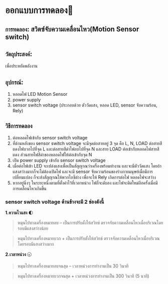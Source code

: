 # ออกแบบการทดลอง:high_brightness:
## ```การทดลอง```: **สวิตซ์จับความเคลื่อนไหว(Motion Sensor switch)** 
## ```วัตถุประสงค์```: 
เพื่อประหยัดพลังงาน
## ```อุปกรณ์```:
1. หลอดไฟ LED Motion Sensor 
2. power supply
3. sensor switch voltage (ประกอบด้วย ตัววัดแสง, หลอด LED, sensor จับความร้อน, Rely) 
     
## ```วิธีการทดลอง```
1. ต่อหลอดไฟเข้ากับ sensor switch voltage  
2. ที่ด้านหลังของ sensor switch voltage จะมีจุดต่อสายอยู่ 3 จุด คือ L, N, LOAD ต่อสายสีแดงไฟบวกไปที่จุด L และต่อสายสีดำไฟลบไปที่จุด N และสาย LOAD ต่อเข้ากับหลอดไฟสายสีแดง ส่วนสายไฟสีดำของหลอดไฟให้ต่อเข้ากับจุด N
3. เปิด power supply เข้ากับ sensor switch voltage
4. เมื่อต่อไฟเข้า LED จะเปล่งแสงเพื่อเป็นสัญญาณว่าเครื่องพร้อมทำงาน และจะมีตัววัดแสง โดยถ้าแสงสว่างมากก็จะไม่ต้องเปิดไฟ และจะมี sensor จับความร้อนของร่างกายมนุษย์เมื่อมีการเปลี่ยนแปลง ก็จะส่งสัญญาณให้พวกไอซีต่าง เพื่อจะให้ Rely เกิดการต่อไฟ หลอดไฟจะสว่าง
5. หากอยู่นิ่งๆ ในระยะหนึ่งตามที่ตั้งค่าไว้ที่เวลาหน่วง ไฟก็จะดับลง และไฟจะติดใหม่อีกครั้งเมื่อมีการเคลื่อนไหวเกิดขึ้น

### sensor switch voltage ด้านข้างจะมี 2 ช่องดังนี้
**1.ความไวแสง** 🌓
>หมุนไปทางเครื่องหมายลบ – เป็นการปรับตั้งให้สวิทช์ ตรวจจับความเคลื่อนไหวเมื่อบริเวณโดยรอบมีแสงสว่างน้อย

>หมุนไปทางเครื่องหมายบวก + เป็นการปรับตั้งให้สวิทช์ ตรวจจับความเคลื่อนไหวเมื่อบริเวณโดยรอบมีแสงสว่างมาก

**2.เวลาหน่วง** 🕣
>หมุนไปทางเครื่องหมายลบจนสุด – เวลาหน่วงการทำงานเป็น 30 วินาที

>หมุนไปทางเครื่องหมายบวกจนสุด + เวลาหน่วงการทำงานเป็น 300 วินาที (5 นาที)
